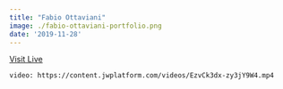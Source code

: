 ```yaml
---
title: "Fabio Ottaviani"
image: ./fabio-ottaviani-portfolio.png
date: '2019-11-28'
---
```


[Visit Live](http://www.supah.it/)

`video: https://content.jwplatform.com/videos/EzvCk3dx-zy3jY9W4.mp4`